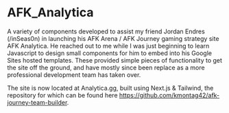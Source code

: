 # AFK_Analytica
A variety of components developed to assist my friend Jordan Endres (/inSeas0n) in launching his AFK Arena / AFK Journey gaming strategy site AFK Analytica. He reached out to me while I was just beginning to learn Javascript to design small components for him to embed into his Google Sites hosted templates. These provided simple pieces of functionality to get the site off the ground, and have mostly since been replace as a more professional development team has taken over.

The site is now located at Analytica.gg, built using Next.js & Tailwind, the repository for which can be found here https://github.com/kmontag42/afk-journey-team-builder.
